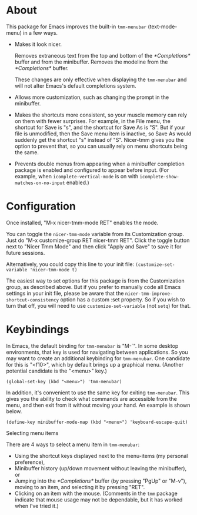 
# About

This package for Emacs improves the built-in `tmm-menubar`
(text-mode-menu) in a few ways.

- Makes it look nicer.

  Removes extraneous text from the top and bottom of the
  *\*Completions\** buffer and from the minibuffer.  Removes the
  modeline from the *\*Completions\** buffer.

  These changes are only effective when displaying the `tmm-menubar`
  and will not alter Emacs's default completions system.

- Allows more customization, such as changing the prompt in the
  minibuffer. 

- Makes the shortcuts more consistent, so your muscle memory can
  rely on them with fewer surprises.  For example, in the File
  menu, the shortcut for Save is "s", and the shortcut for Save As
  is "S".  But if your file is unmodified, then the Save menu item
  is inactive, so Save As would suddenly get the shortcut "s"
  instead of "S".  Nicer-tmm gives you the option to prevent that,
  so you can usually rely on menu shortcuts being the same.

- Prevents double menus from appearing when a minibuffer completion
  package is enabled and configured to appear before input.  (For
  example, when `icomplete-vertical-mode` is on with
  `icomplete-show-matches-on-no-input` enabled.)

# Configuration

Once installed, "M-x nicer-tmm-mode RET" enables the mode.

You can toggle the `nicer-tmm-mode` variable from its Customization
group.  Just do "M-x customize-group RET nicer-tmm RET".  Click the
toggle button next to "Nicer Tmm Mode" and then click "Apply and
Save" to save it for future sessions.

Alternatively, you could copy this line to your init file:
`(customize-set-variable 'nicer-tmm-mode t)`

The easiest way to set options for this package is from the
Customization group, as described above.  But if you prefer to
manually code all Emacs settings in your init file, please be aware
that the `nicer-tmm-improve-shortcut-consistency` option has a
custom :set property.  So if you wish to turn that off, you will
need to use `customize-set-variable` (not `setq`) for that.

# Keybindings

In Emacs, the default binding for `tmm-menubar` is "M-\`".  In some
desktop environments, that key is used for navigating between
applications.  So you may want to create an additional keybinding for
`tmm-menubar`.  One candidate for this is "\<f10\>", which by default
brings up a graphical menu.  (Another potential candidate is the
"\<menu\>" key.)

`(global-set-key (kbd "<menu>") 'tmm-menubar)`

In addition, it's convenient to use the same key for exiting
`tmm-menubar`.  This gives you the ability to check what commands are
accessible from the menu, and then exit from it without moving your
hand.  An example is shown below.

`(define-key minibuffer-mode-map (kbd "<menu>") 'keyboard-escape-quit)`

Selecting menu items

There are 4 ways to select a menu item in `tmm-menubar`:
+ Using the shortcut keys displayed next to the menu-items (my
  personal preference),
+ Minibuffer history (up/down movement without leaving the
  minibuffer), or
+ Jumping into the *\*Completions\** buffer (by pressing "PgUp" or
  "M-v"), moving to an item, and selecting it by pressing "RET".
+ Clicking on an item with the mouse.  (Comments in the `tmm` package
  indicate that mouse usage may not be dependable, but it has worked
  when I've tried it.)

